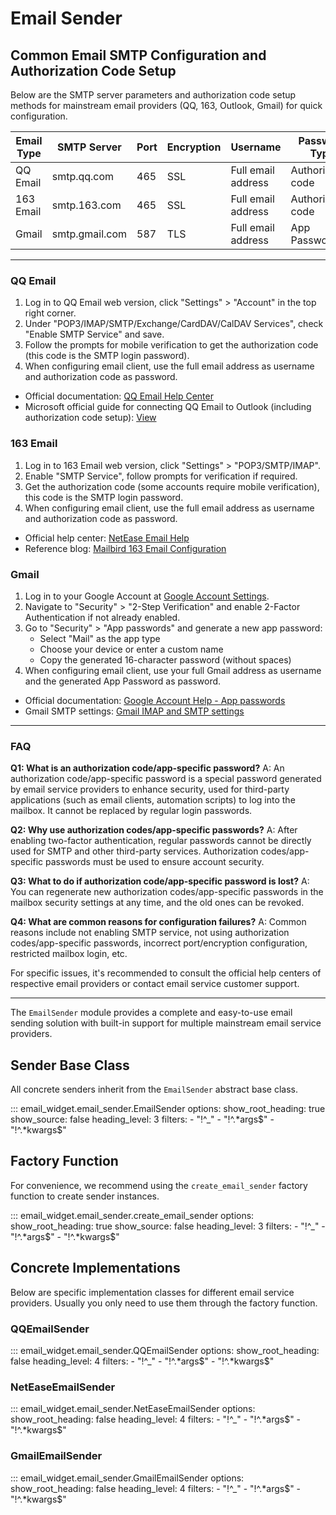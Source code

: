 # Email Sender

## Common Email SMTP Configuration and Authorization Code Setup

Below are the SMTP server parameters and authorization code setup methods for mainstream email providers (QQ, 163, Outlook, Gmail) for quick configuration.

| Email Type | SMTP Server        | Port | Encryption | Username        | Password Type   |
|------------|--------------------|------|------------|-----------------|-----------------|
| QQ Email   | smtp.qq.com        | 465  | SSL        | Full email address | Authorization code |
| 163 Email  | smtp.163.com       | 465  | SSL        | Full email address | Authorization code |
| Gmail      | smtp.gmail.com     | 587  | TLS        | Full email address | App Password    |

---

### QQ Email
1. Log in to QQ Email web version, click "Settings" > "Account" in the top right corner.
2. Under "POP3/IMAP/SMTP/Exchange/CardDAV/CalDAV Services", check "Enable SMTP Service" and save.
3. Follow the prompts for mobile verification to get the authorization code (this code is the SMTP login password).
4. When configuring email client, use the full email address as username and authorization code as password.
- Official documentation: [QQ Email Help Center](https://service.mail.qq.com/)
- Microsoft official guide for connecting QQ Email to Outlook (including authorization code setup): [View](https://support.microsoft.com/en-us/office/add-a-qqmail-account-to-outlook-34ef1254-0d07-405a-856f-0409c7c905eb)

### 163 Email
1. Log in to 163 Email web version, click "Settings" > "POP3/SMTP/IMAP".
2. Enable "SMTP Service", follow prompts for verification if required.
3. Get the authorization code (some accounts require mobile verification), this code is the SMTP login password.
4. When configuring email client, use the full email address as username and authorization code as password.
- Official help center: [NetEase Email Help](https://help.mail.163.com/faqDetail.do?code=d7a5dc8471cd0c0e8b4b8f4f8e49998b374173cfe9171305fa1ce630d7f67ac2c9926ce59ec02fa9)
- Reference blog: [Mailbird 163 Email Configuration](https://www.getmailbird.com/setup/access-163-com-via-imap-smtp)

### Gmail
1. Log in to your Google Account at [Google Account Settings](https://myaccount.google.com).
2. Navigate to "Security" > "2-Step Verification" and enable 2-Factor Authentication if not already enabled.
3. Go to "Security" > "App passwords" and generate a new app password:
   - Select "Mail" as the app type
   - Choose your device or enter a custom name
   - Copy the generated 16-character password (without spaces)
4. When configuring email client, use your full Gmail address as username and the generated App Password as password.
- Official documentation: [Google Account Help - App passwords](https://support.google.com/accounts/answer/185833)
- Gmail SMTP settings: [Gmail IMAP and SMTP settings](https://support.google.com/mail/answer/7126229)

---

### FAQ

**Q1: What is an authorization code/app-specific password?**
A: An authorization code/app-specific password is a special password generated by email service providers to enhance security, used for third-party applications (such as email clients, automation scripts) to log into the mailbox. It cannot be replaced by regular login passwords.

**Q2: Why use authorization codes/app-specific passwords?**
A: After enabling two-factor authentication, regular passwords cannot be directly used for SMTP and other third-party services. Authorization codes/app-specific passwords must be used to ensure account security.

**Q3: What to do if authorization code/app-specific password is lost?**
A: You can regenerate new authorization codes/app-specific passwords in the mailbox security settings at any time, and the old ones can be revoked.

**Q4: What are common reasons for configuration failures?**
A: Common reasons include not enabling SMTP service, not using authorization codes/app-specific passwords, incorrect port/encryption configuration, restricted mailbox login, etc.

For specific issues, it's recommended to consult the official help centers of respective email providers or contact email service customer support.

---

The `EmailSender` module provides a complete and easy-to-use email sending solution with built-in support for multiple mainstream email service providers.

## Sender Base Class

All concrete senders inherit from the `EmailSender` abstract base class.

::: email_widget.email_sender.EmailSender
    options:
        show_root_heading: true
        show_source: false
        heading_level: 3
        filters:
          - "!^_"
          - "!^.*args$"
          - "!^.*kwargs$"

## Factory Function

For convenience, we recommend using the `create_email_sender` factory function to create sender instances.

::: email_widget.email_sender.create_email_sender
    options:
        show_root_heading: true
        show_source: false
        heading_level: 3
        filters:
          - "!^_"
          - "!^.*args$"
          - "!^.*kwargs$"

## Concrete Implementations

Below are specific implementation classes for different email service providers. Usually you only need to use them through the factory function.

### QQEmailSender

::: email_widget.email_sender.QQEmailSender
    options:
        show_root_heading: false
        heading_level: 4
        filters:
          - "!^_"
          - "!^.*args$"
          - "!^.*kwargs$"

### NetEaseEmailSender

::: email_widget.email_sender.NetEaseEmailSender
    options:
        show_root_heading: false
        heading_level: 4
        filters:
          - "!^_"
          - "!^.*args$"
          - "!^.*kwargs$"

### GmailEmailSender

::: email_widget.email_sender.GmailEmailSender
    options:
        show_root_heading: false
        heading_level: 4
        filters:
          - "!^_"
          - "!^.*args$"
          - "!^.*kwargs$"